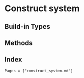 # Construct system









## Build-in Types


## Methods


## Index

```@index
Pages = ["construct_system.md"]
```
